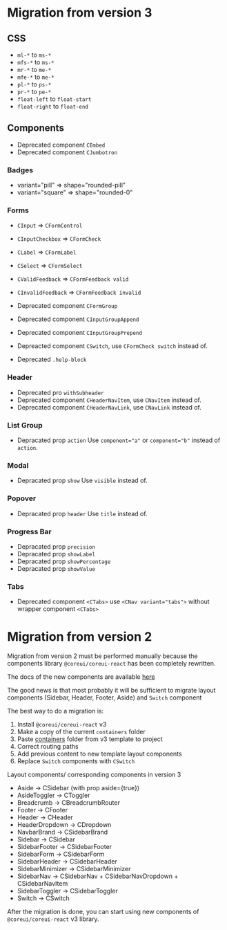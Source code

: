 # Migration from version 3

## CSS

- `ml-*` to `ms-*`
- `mfs-*` to `ms-*`
- `mr-*` to `me-*`
- `mfe-*` to `me-*`
- `pl-*` to `ps-*`
- `pr-*` to `pe-*`
- `float-left` to `float-start`
- `float-right` to `float-end`

## Components

- Deprecated component `CEmbed`
- Deprecated component `CJumbotron`

### Badges

- variant="pill" => shape="rounded-pill"
- variant="square" => shape="rounded-0"

### Forms

- `CInput` => `CFormControl`
- `CInputCheckbox` => `CFormCheck`
- `CLabel` => `CFormLabel`
- `CSelect` => `CFormSelect`
- `CValidFeedback` => `CFormFeedback valid`
- `CInvalidFeedback` => `CFormFeedback invalid`

- Deprecated component `CFormGroup`
- Deprecated component `CInputGroupAppend`
- Deprecated component `CInputGroupPrepend`
- Depreacted component `CSwitch`, use `CFormCheck switch` instead of.
- Deprecated `.help-block`

### Header

- Deprecated pro `withSubheader`
- Deprecated component `CHeaderNavItem`, use `CNavItem` instead of.
- Deprecated component `CHeaderNavLink`, use `CNavLink` instead of.

### List Group

- Depracated prop `action` Use `component="a"` or `component="b"` instead of `action`.

### Modal

- Depracated prop `show` Use `visible` instead of.

### Popover

- Depracated prop `header` Use `title` instead of.

### Progress Bar

- Depracated prop `precision`
- Depracated prop `showLabel`
- Depracated prop `showPercentage`
- Depracated prop `showValue`

### Tabs

- Deprecated component `<CTabs>` use `<CNav variant="tabs">` without wrapper component `<CTabs>`

# Migration from version 2

Migration from version 2 must be performed manually because the components library `@coreui/coreui-react` has been completely rewritten.

The docs of the new components are available [here](https://coreui.io/react/docs/)

The good news is that most probably it will be sufficient to migrate layout components (Sidebar, Header, Footer, Aside) and `Switch` component

The best way to do a migration is:

1. Install `@coreui/coreui-react` v3
2. Make a copy of the current `containers` folder
3. Paste [containers](https://github.com/coreui/coreui-free-react-admin-template/tree/master/src/containers) folder from v3 template to project
4. Correct routing paths
5. Add previous content to new template layout components
6. Replace `Switch` components with `CSwitch`

Layout components/ corresponding components in version 3

- Aside -> CSidebar (with prop aside={true})
- AsideToggler -> CToggler
- Breadcrumb -> CBreadcrumbRouter
- Footer -> CFooter
- Header -> CHeader
- HeaderDropdown -> CDropdown
- NavbarBrand -> CSidebarBrand
- Sidebar -> CSidebar
- SidebarFooter -> CSidebarFooter
- SidebarForm -> CSidebarForm
- SidebarHeader -> CSidebarHeader
- SidebarMinimizer -> CSidebarMinimizer
- SidebarNav -> CSidebarNav + CSidebarNavDropdown + CSidebarNavItem
- SidebarToggler -> CSidebarToggler
- Switch -> CSwitch

After the migration is done, you can start using new components of `@coreui/coreui-react` v3 library.
